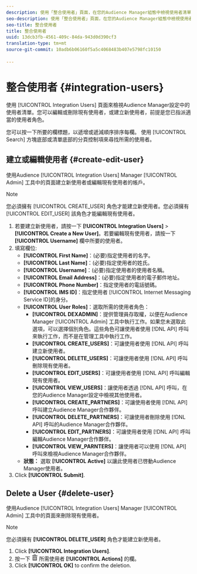 ```yaml
---
description: 使用「整合使用者」頁面，在您的Audience Manager組態中檢視使用者清單。您可以編輯或刪除現有使用者，或建立新使用者，前提是您已指派適當的使用者角色。
seo-description: 使用「整合使用者」頁面，在您的Audience Manager組態中檢視使用者清單。您可以編輯或刪除現有使用者，或建立新使用者，前提是您已指派適當的使用者角色。
seo-title: 整合使用者
title: 整合使用者
uuid: 13dcb3fb-4561-409c-84da-943d0d390cf3
translation-type: tm+mt
source-git-commit: 10adb6b06160f5a5c4068483b407e5798fc10150

---
```



# 整合使用者 {#integration-users}

使用 [!UICONTROL Integration Users] 頁面來檢視Audience Manager設定中的使用者清單。您可以編輯或刪除現有使用者，或建立新使用者，前提是您已指派適當的使用者角色。

<!-- c_integration_users.xml -->

您可以按一下所要的欄標題，以遞增或遞減順序排序每欄。
使用 [!UICONTROL Search] 方塊底部或清單底部的分頁控制項來尋找所需的使用者。

## 建立或編輯使用者 {#create-edit-user}

使用Audience [!UICONTROL Integration Users] Manager [!UICONTROL Admin] 工具中的頁面建立新使用者或編輯現有使用者的帳戶。

<!-- t_create_user.xml -->

>[!NOTE]
>
>您必須擁有 [!UICONTROL CREATE_USER] 角色才能建立新使用者。您必須擁有 [!UICONTROL EDIT_USER] 該角色才能編輯現有使用者。

1. 若要建立新使用者，請按一下 **[!UICONTROL Integration Users]** &gt; **[!UICONTROL Create a New User]**。若要編輯現有使用者，請按一下 **[!UICONTROL Username]** 欄中所要的使用者。
2. 填寫欄位: 
   * **[!UICONTROL First Name]**：(必要)指定使用者的名字。
   * **[!UICONTROL Last Name]**：(必要)指定使用者的姓氏。
   * **[!UICONTROL Username]**：(必要)指定使用者的使用者名稱。
   * **[!UICONTROL Email Address]**：(必要)指定使用者的電子郵件地址。
   * **[!UICONTROL Phone Number]**：指定使用者的電話號碼。
   * **[!UICONTROL IMS ID]**：指定使用者 [!UICONTROL Internet Messaging Service ID]的身分。
   * **[!UICONTROL User Roles]**：選取所需的使用者角色：
      * **[!UICONTROL DEXADMIN]**：提供管理員存取權，以便在Audience Manager [!UICONTROL Admin] 工具中執行工作。如果您未選取此選項，可以選擇個別角色。這些角色可讓使用者使用 [!DNL API] 呼叫來執行工作，而不是在管理工具中執行工作。
      * **[!UICONTROL CREATE_USERS]**：可讓使用者使用 [!DNL API] 呼叫建立新使用者。
      * **[!UICONTROL DELETE_USERS]**：可讓使用者使用 [!DNL API] 呼叫刪除現有使用者。
      * **[!UICONTROL EDIT_USERS]**：可讓使用者使用 [!DNL API] 呼叫編輯現有使用者。
      * **[!UICONTROL VIEW_USERS]**：讓使用者透過 [!DNL API] 呼叫，在您的Audience Manager設定中檢視其他使用者。
      * **[!UICONTROL CREATE_PARTNERS]**：可讓使用者使用 [!DNL API] 呼叫建立Audience Manager合作夥伴。
      * **[!UICONTROL DELETE_PARTNERS]**：可讓使用者刪除使用 [!DNL API] 呼叫的Audience Manager合作夥伴。
      * **[!UICONTROL EDIT_PARTNERS]**：可讓使用者使用 [!DNL API] 呼叫編輯Audience Manager合作夥伴。
      * **[!UICONTROL VIEW_PARNTERS]**：讓使用者可以使用 [!DNL API] 呼叫來檢視Audience Manager合作夥伴。
   * **狀態：** 選取 **[!UICONTROL Active]** 以讓此使用者已啓動Audience Manager使用者。
3. Click **[!UICONTROL Submit]**.

## Delete a User {#delete-user}

使用Audience [!UICONTROL Integration Users] Manager [!UICONTROL Admin] 工具中的頁面來刪除現有使用者。

<!-- t_delete_user.xml -->

>[!NOTE]
>
>您必須擁有 **[!UICONTROL DELETE_USER]** 角色才能建立新使用者。

1. Click **[!UICONTROL Integration Users]**.
2. 按一下 ![](assets/icon_delete.png) 所需使用者 **[!UICONTROL Actions]** 的欄。
3. Click **[!UICONTROL OK]** to confirm the deletion.